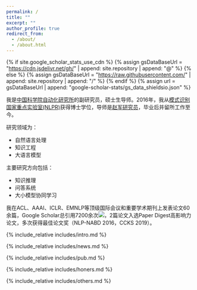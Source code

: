 ```yaml
---
permalink: /
title: ""
excerpt: ""
author_profile: true
redirect_from: 
  - /about/
  - /about.html
---
```


{% if site.google_scholar_stats_use_cdn %}
{% assign gsDataBaseUrl = "https://cdn.jsdelivr.net/gh/" | append: site.repository | append: "@" %}
{% else %}
{% assign gsDataBaseUrl = "https://raw.githubusercontent.com/" | append: site.repository | append: "/" %}
{% endif %}
{% assign url = gsDataBaseUrl | append: "google-scholar-stats/gs_data_shieldsio.json" %}

<span class='anchor' id='about-me'></span>

我是<a href="http://www.ia.ac.cn/">中国科学院自动化研究所</a>的副研究员，硕士生导师。2016年，我从<a href="http://www.nlpr.ia.ac.cn/">模式识别国家重点实验室(NLPR)</a>获得博士学位，导师是<a href="http://www.nlpr.ia.ac.cn/cip/jzhao.htm">赵军研究员</a>，毕业后并留所工作至今。

研究领域为：
- 自然语言处理
- 知识工程
- 大语言模型

主要研究方向包括：
- 知识推理
- 问答系统
- 大小模型协同学习

我在ACL、AAAI、ICLR、EMNLP等顶级国际会议和重要学术期刊上发表论文60余篇，Google Scholar总引用7200余次<a href='https://scholar.google.com/citations?user=zBPIt3QAAAAJ'><img src="https://img.shields.io/endpoint?url={{ url | url_encode }}&logo=Google%20Scholar&labelColor=f6f6f6&color=9cf&style=flat&label=引用"></a>，2篇论文入选Paper Digest高影响力论文，多次获得最佳论文奖（NLP-NABD 2016，CCKS 2019）。

{% include_relative includes/intro.md %}

{% include_relative includes/news.md %}

{% include_relative includes/pub.md %}

{% include_relative includes/honers.md %}

{% include_relative includes/others.md %}
 


